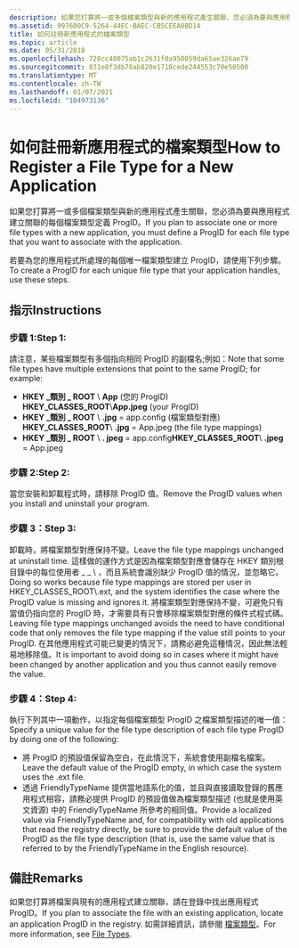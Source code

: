 ```yaml
---
description: 如果您打算將一或多個檔案類型與新的應用程式產生關聯，您必須為要與應用程式建立關聯的每個檔案類型定義 ProgID。
ms.assetid: 997600C9-5264-44EC-BAEC-CB5CEEA0BD14
title: 如何註冊新應用程式的檔案類型
ms.topic: article
ms.date: 05/31/2018
ms.openlocfilehash: 728cc48075ab1c2631f0a950059da65ae326ae79
ms.sourcegitcommit: 831e8f3db78ab820e1710cede244553c70e50500
ms.translationtype: MT
ms.contentlocale: zh-TW
ms.lasthandoff: 01/07/2021
ms.locfileid: "104973136"
---
```

# <a name="how-to-register-a-file-type-for-a-new-application"></a><span data-ttu-id="05ca8-103">如何註冊新應用程式的檔案類型</span><span class="sxs-lookup"><span data-stu-id="05ca8-103">How to Register a File Type for a New Application</span></span>

<span data-ttu-id="05ca8-104">如果您打算將一或多個檔案類型與新的應用程式產生關聯，您必須為要與應用程式建立關聯的每個檔案類型定義 ProgID。</span><span class="sxs-lookup"><span data-stu-id="05ca8-104">If you plan to associate one or more file types with a new application, you must define a ProgID for each file type that you want to associate with the application.</span></span>

<span data-ttu-id="05ca8-105">若要為您的應用程式所處理的每個唯一檔案類型建立 ProgID，請使用下列步驟。</span><span class="sxs-lookup"><span data-stu-id="05ca8-105">To create a ProgID for each unique file type that your application handles, use these steps.</span></span>

## <a name="instructions"></a><span data-ttu-id="05ca8-106">指示</span><span class="sxs-lookup"><span data-stu-id="05ca8-106">Instructions</span></span>

### <a name="step-1"></a><span data-ttu-id="05ca8-107">步驟 1:</span><span class="sxs-lookup"><span data-stu-id="05ca8-107">Step 1:</span></span>

<span data-ttu-id="05ca8-108">請注意，某些檔案類型有多個指向相同 ProgID 的副檔名;例如：</span><span class="sxs-lookup"><span data-stu-id="05ca8-108">Note that some file types have multiple extensions that point to the same ProgID; for example:</span></span>

-   <span data-ttu-id="05ca8-109">**HKEY \_類別 \_ ROOT** \\ **App** (您的 ProgID) </span><span class="sxs-lookup"><span data-stu-id="05ca8-109">**HKEY\_CLASSES\_ROOT**\\**App.jpeg** (your ProgID)</span></span>
-   <span data-ttu-id="05ca8-110">**HKEY \_類別 \_ ROOT** \\ **.jpg** = app.config (檔案類型對應) </span><span class="sxs-lookup"><span data-stu-id="05ca8-110">**HKEY\_CLASSES\_ROOT**\\ **.jpg** = App.jpeg (the file type mappings)</span></span>
-   <span data-ttu-id="05ca8-111">**HKEY \_類別 \_ ROOT** \\ **. jpeg** = app.config</span><span class="sxs-lookup"><span data-stu-id="05ca8-111">**HKEY\_CLASSES\_ROOT**\\ **.jpeg** = App.jpeg</span></span>

### <a name="step-2"></a><span data-ttu-id="05ca8-112">步驟 2:</span><span class="sxs-lookup"><span data-stu-id="05ca8-112">Step 2:</span></span>

<span data-ttu-id="05ca8-113">當您安裝和卸載程式時，請移除 ProgID 值。</span><span class="sxs-lookup"><span data-stu-id="05ca8-113">Remove the ProgID values when you install and uninstall your program.</span></span>

### <a name="step-3"></a><span data-ttu-id="05ca8-114">步驟 3：</span><span class="sxs-lookup"><span data-stu-id="05ca8-114">Step 3:</span></span>

<span data-ttu-id="05ca8-115">卸載時，將檔案類型對應保持不變。</span><span class="sxs-lookup"><span data-stu-id="05ca8-115">Leave the file type mappings unchanged at uninstall time.</span></span> <span data-ttu-id="05ca8-116">這樣做的運作方式是因為檔案類型對應會儲存在 HKEY 類別根目錄中的每位使用者 \_ \_ \\ ，而且系統會識別缺少 ProgID 值的情況，並忽略它。</span><span class="sxs-lookup"><span data-stu-id="05ca8-116">Doing so works because file type mappings are stored per user in HKEY\_CLASSES\_ROOT\\.ext, and the system identifies the case where the ProgID value is missing and ignores it.</span></span> <span data-ttu-id="05ca8-117">將檔案類型對應保持不變，可避免只有當值仍指向您的 ProgID 時，才需要具有只會移除檔案類型對應的條件式程式碼。</span><span class="sxs-lookup"><span data-stu-id="05ca8-117">Leaving file type mappings unchanged avoids the need to have conditional code that only removes the file type mapping if the value still points to your ProgID.</span></span> <span data-ttu-id="05ca8-118">在其他應用程式可能已變更的情況下，請務必避免這種情況，因此無法輕易地移除值。</span><span class="sxs-lookup"><span data-stu-id="05ca8-118">It is important to avoid doing so in cases where it might have been changed by another application and you thus cannot easily remove the value.</span></span>

### <a name="step-4"></a><span data-ttu-id="05ca8-119">步驟 4：</span><span class="sxs-lookup"><span data-stu-id="05ca8-119">Step 4:</span></span>

<span data-ttu-id="05ca8-120">執行下列其中一項動作，以指定每個檔案類型 ProgID 之檔案類型描述的唯一值：</span><span class="sxs-lookup"><span data-stu-id="05ca8-120">Specify a unique value for the file type description of each file type ProgID by doing one of the following:</span></span>

-   <span data-ttu-id="05ca8-121">將 ProgID 的預設值保留為空白，在此情況下，系統會使用副檔名檔案。</span><span class="sxs-lookup"><span data-stu-id="05ca8-121">Leave the default value of the ProgID empty, in which case the system uses the .ext file.</span></span>
-   <span data-ttu-id="05ca8-122">透過 FriendlyTypeName 提供當地語系化的值，並且與直接讀取登錄的舊應用程式相容，請務必提供 ProgID 的預設值做為檔案類型描述 (也就是使用英文資源) 中的 FriendlyTypeName 所參考的相同值。</span><span class="sxs-lookup"><span data-stu-id="05ca8-122">Provide a localized value via FriendlyTypeName and, for compatibility with old applications that read the registry directly, be sure to provide the default value of the ProgID as the file type description (that is, use the same value that is referred to by the FriendlyTypeName in the English resource).</span></span>

## <a name="remarks"></a><span data-ttu-id="05ca8-123">備註</span><span class="sxs-lookup"><span data-stu-id="05ca8-123">Remarks</span></span>

<span data-ttu-id="05ca8-124">如果您打算將檔案與現有的應用程式建立關聯，請在登錄中找出應用程式 ProgID。</span><span class="sxs-lookup"><span data-stu-id="05ca8-124">If you plan to associate the file with an existing application, locate an application ProgID in the registry.</span></span> <span data-ttu-id="05ca8-125">如需詳細資訊，請參閱 [檔案類型](fa-file-types.md)。</span><span class="sxs-lookup"><span data-stu-id="05ca8-125">For more information, see [File Types](fa-file-types.md).</span></span>

 

 



